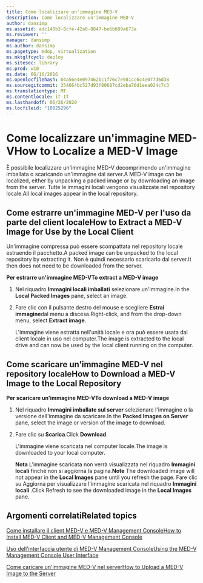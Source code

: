 ```yaml
---
title: Come localizzare un'immagine MED-V
description: Come localizzare un'immagine MED-V
author: dansimp
ms.assetid: adc148b3-8cfe-42a0-8847-be6b689a673a
ms.reviewer: ''
manager: dansimp
ms.author: dansimp
ms.pagetype: mdop, virtualization
ms.mktglfcycl: deploy
ms.sitesec: library
ms.prod: w10
ms.date: 06/16/2016
ms.openlocfilehash: 04a56e4e097462bc1f76c7e981cc6c4e077d6d38
ms.sourcegitcommit: 354664bc527d93f80687cd2eba70d1eea024c7c3
ms.translationtype: MT
ms.contentlocale: it-IT
ms.lasthandoff: 06/26/2020
ms.locfileid: "10825296"
---
```

# <span data-ttu-id="f5e08-103">Come localizzare un'immagine MED-V</span><span class="sxs-lookup"><span data-stu-id="f5e08-103">How to Localize a MED-V Image</span></span>


<span data-ttu-id="f5e08-104">È possibile localizzare un'immagine MED-V decomprimendo un'immagine imballata o scaricando un'immagine dal server.</span><span class="sxs-lookup"><span data-stu-id="f5e08-104">A MED-V image can be localized, either by unpacking a packed image or by downloading an image from the server.</span></span> <span data-ttu-id="f5e08-105">Tutte le immagini locali vengono visualizzate nel repository locale.</span><span class="sxs-lookup"><span data-stu-id="f5e08-105">All local images appear in the local repository.</span></span>

## <a href="" id="bkmk-extractinganimageforusebythelocalclient"></a><span data-ttu-id="f5e08-106">Come estrarre un'immagine MED-V per l'uso da parte del client locale</span><span class="sxs-lookup"><span data-stu-id="f5e08-106">How to Extract a MED-V Image for Use by the Local Client</span></span>


<span data-ttu-id="f5e08-107">Un'immagine compressa può essere scompattata nel repository locale estraendo il pacchetto.</span><span class="sxs-lookup"><span data-stu-id="f5e08-107">A packed image can be unpacked to the local repository by extracting it.</span></span> <span data-ttu-id="f5e08-108">Non è quindi necessario scaricarlo dal server.</span><span class="sxs-lookup"><span data-stu-id="f5e08-108">It then does not need to be downloaded from the server.</span></span>

**<span data-ttu-id="f5e08-109">Per estrarre un'immagine MED-V</span><span class="sxs-lookup"><span data-stu-id="f5e08-109">To extract a MED-V image</span></span>**

1.  <span data-ttu-id="f5e08-110">Nel riquadro **Immagini locali imballati** selezionare un'immagine.</span><span class="sxs-lookup"><span data-stu-id="f5e08-110">In the **Local Packed Images** pane, select an image.</span></span>

2.  <span data-ttu-id="f5e08-111">Fare clic con il pulsante destro del mouse e scegliere **Estrai immagine**dal menu a discesa.</span><span class="sxs-lookup"><span data-stu-id="f5e08-111">Right-click, and from the drop-down menu, select **Extract image**.</span></span>

    <span data-ttu-id="f5e08-112">L'immagine viene estratta nell'unità locale e ora può essere usata dal client locale in uso nel computer.</span><span class="sxs-lookup"><span data-stu-id="f5e08-112">The image is extracted to the local drive and can now be used by the local client running on the computer.</span></span>

## <a href="" id="bkmk-downloadinganimagetothelocalrepoitory"></a><span data-ttu-id="f5e08-113">Come scaricare un'immagine MED-V nel repository locale</span><span class="sxs-lookup"><span data-stu-id="f5e08-113">How to Download a MED-V Image to the Local Repository</span></span>


**<span data-ttu-id="f5e08-114">Per scaricare un'immagine MED-V</span><span class="sxs-lookup"><span data-stu-id="f5e08-114">To download a MED-V image</span></span>**

1.  <span data-ttu-id="f5e08-115">Nel riquadro **Immagini imballate sul server** selezionare l'immagine o la versione dell'immagine da scaricare.</span><span class="sxs-lookup"><span data-stu-id="f5e08-115">In the **Packed Images on Server** pane, select the image or version of the image to download.</span></span>

2.  <span data-ttu-id="f5e08-116">Fare clic su **Scarica**.</span><span class="sxs-lookup"><span data-stu-id="f5e08-116">Click **Download**.</span></span>

    <span data-ttu-id="f5e08-117">L'immagine viene scaricata nel computer locale.</span><span class="sxs-lookup"><span data-stu-id="f5e08-117">The image is downloaded to your local computer.</span></span>

    <span data-ttu-id="f5e08-118">**Nota**  L'immagine scaricata non verrà visualizzata nel riquadro **Immagini locali** finché non si aggiorna la pagina.</span><span class="sxs-lookup"><span data-stu-id="f5e08-118">**Note** The downloaded image will not appear in the **Local Images** pane until you refresh the page.</span></span> <span data-ttu-id="f5e08-119">Fare clic su Aggiorna per visualizzare l'immagine scaricata nel riquadro **Immagini locali** .</span><span class="sxs-lookup"><span data-stu-id="f5e08-119">Click Refresh to see the downloaded image in the **Local Images** pane.</span></span>

     

## <span data-ttu-id="f5e08-120">Argomenti correlati</span><span class="sxs-lookup"><span data-stu-id="f5e08-120">Related topics</span></span>


[<span data-ttu-id="f5e08-121">Come installare il client MED-V e MED-V Management Console</span><span class="sxs-lookup"><span data-stu-id="f5e08-121">How to Install MED-V Client and MED-V Management Console</span></span>](how-to-install-med-v-client-and-med-v-management-console.md)

[<span data-ttu-id="f5e08-122">Uso dell'interfaccia utente di MED-V Management Console</span><span class="sxs-lookup"><span data-stu-id="f5e08-122">Using the MED-V Management Console User Interface</span></span>](using-the-med-v-management-console-user-interface.md)

[<span data-ttu-id="f5e08-123">Come caricare un'immagine MED-V nel server</span><span class="sxs-lookup"><span data-stu-id="f5e08-123">How to Upload a MED-V Image to the Server</span></span>](how-to-upload-a-med-v-image-to-the-server.md)

 

 





